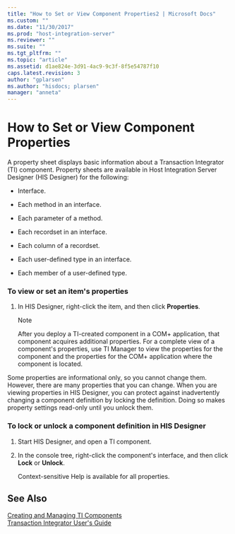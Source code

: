 ```yaml
---
title: "How to Set or View Component Properties2 | Microsoft Docs"
ms.custom: ""
ms.date: "11/30/2017"
ms.prod: "host-integration-server"
ms.reviewer: ""
ms.suite: ""
ms.tgt_pltfrm: ""
ms.topic: "article"
ms.assetid: d1ae824e-3d91-4ac9-9c3f-8f5e54787f10
caps.latest.revision: 3
author: "gplarsen"
ms.author: "hisdocs; plarsen"
manager: "anneta"
---
```

# How to Set or View Component Properties
A property sheet displays basic information about a Transaction Integrator (TI) component. Property sheets are available in Host Integration Server Designer (HIS Designer) for the following:  
  
-   Interface.  
  
-   Each method in an interface.  
  
-   Each parameter of a method.  
  
-   Each recordset in an interface.  
  
-   Each column of a recordset.  
  
-   Each user-defined type in an interface.  
  
-   Each member of a user-defined type.  
  
### To view or set an item's properties  
  
1.  In HIS Designer, right-click the item, and then click **Properties**.  
  
    > [!NOTE]
    >  After you deploy a TI-created component in a COM+ application, that component acquires additional properties. For a complete view of a component's properties, use TI Manager to view the properties for the component and the properties for the COM+ application where the component is located.  
  
 Some properties are informational only, so you cannot change them. However, there are many properties that you can change. When you are viewing properties in HIS Designer, you can protect against inadvertently changing a component definition by locking the definition. Doing so makes property settings read-only until you unlock them.  
  
### To lock or unlock a component definition in HIS Designer  
  
1.  Start HIS Designer, and open a TI component.  
  
2.  In the console tree, right-click the component's interface, and then click **Lock** or **Unlock**.  
  
     Context-sensitive Help is available for all properties.  
  
## See Also  
 [Creating and Managing TI Components](../core/creating-and-managing-ti-components2.md)   
 [Transaction Integrator User's Guide](../core/transaction-integrator-user-s-guide2.md)